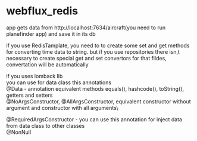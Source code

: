 # webflux_redis

app gets data from http://localhost:7634/aircraft(you need to run planefinder app)
and save it in its db

if you use RedisTamplate, you need to to create some set and get methods for converting time data to string. but if you use repositories there isn,t necessary to create special get and set convertors for that fildes, convertation will be automatically

if you uses lomback lib\
you can use for data class this annotations\
@Data - annotation equivalent methods equals(), hashcode(), toString(), getters and setters\
@NoArgsConstructor, @AllArgsConstructor, equivalent constructor without argument and constructor with all arguments\

@RequiredArgsConstructor - you can use this annotation for inject data from data class to other classes\
@NonNull
